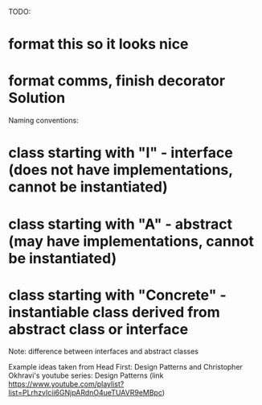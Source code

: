 TODO: 
# format this so it looks nice
# format comms, finish decorator Solution

Naming conventions: 
# class starting with "I" - interface (does not have implementations, cannot be instantiated)
# class starting with "A" - abstract (may have implementations, cannot be instantiated)
# class starting with "Concrete" - instantiable class derived from abstract class or interface

Note: difference between interfaces and abstract classes


Example ideas taken from Head First: Design Patterns and Christopher Okhravi's youtube series: Design Patterns (link https://www.youtube.com/playlist?list=PLrhzvIcii6GNjpARdnO4ueTUAVR9eMBpc)